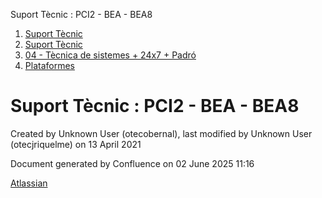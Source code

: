 Suport Tècnic : PCI2 - BEA - BEA8  

1.  [Suport Tècnic](index.md)
2.  [Suport Tècnic](13893782.md)
3.  [04 - Tècnica de sistemes + 24x7 + Padró](26313202.md)
4.  [Plataformes](Plataformes_41520520.md)

Suport Tècnic : PCI2 - BEA - BEA8
=================================

Created by Unknown User (otecobernal), last modified by Unknown User (otecjriquelme) on 13 April 2021

Document generated by Confluence on 02 June 2025 11:16

[Atlassian](http://www.atlassian.com/)